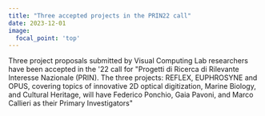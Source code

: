 ```yaml
---
title: "Three accepted projects in the PRIN22 call"
date: 2023-12-01
image:
  focal_point: 'top'
---
```


Three project proposals submitted by Visual Computing Lab researchers have been accepted in the '22 call for "Progetti di Ricerca di Rilevante Interesse Nazionale (PRIN). The three projects: REFLEX, EUPHROSYNE and OPUS, covering topics of innovative 2D optical digitization, Marine Biology, and Cultural Heritage, will have Federico Ponchio, Gaia Pavoni, and Marco Callieri as their Primary Investigators"